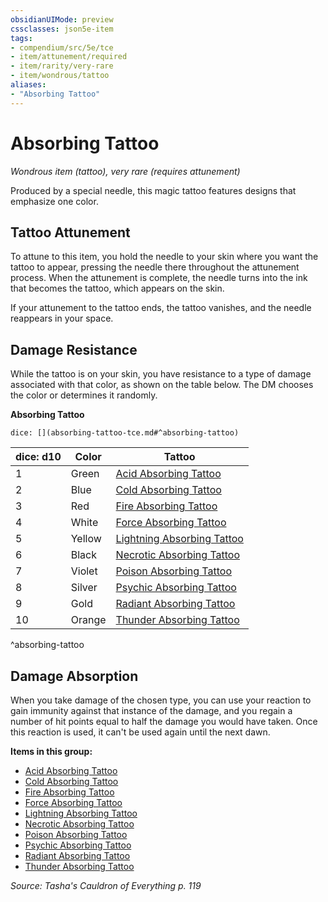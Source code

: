 ```yaml
---
obsidianUIMode: preview
cssclasses: json5e-item
tags:
- compendium/src/5e/tce
- item/attunement/required
- item/rarity/very-rare
- item/wondrous/tattoo
aliases: 
- "Absorbing Tattoo"
---
```

# Absorbing Tattoo
*Wondrous item (tattoo), very rare (requires attunement)*  


Produced by a special needle, this magic tattoo features designs that emphasize one color.

## Tattoo Attunement

To attune to this item, you hold the needle to your skin where you want the tattoo to appear, pressing the needle there throughout the attunement process. When the attunement is complete, the needle turns into the ink that becomes the tattoo, which appears on the skin.

If your attunement to the tattoo ends, the tattoo vanishes, and the needle reappears in your space.

## Damage Resistance

While the tattoo is on your skin, you have resistance to a type of damage associated with that color, as shown on the table below. The DM chooses the color or determines it randomly.

**Absorbing Tattoo**

`dice: [](absorbing-tattoo-tce.md#^absorbing-tattoo)`

| dice: d10 | Color | Tattoo |
|-----------|-------|--------|
| 1 | Green | [Acid Absorbing Tattoo](2-Mechanics/CLI/items/acid-absorbing-tattoo-tce.md) |
| 2 | Blue | [Cold Absorbing Tattoo](2-Mechanics/CLI/items/cold-absorbing-tattoo-tce.md) |
| 3 | Red | [Fire Absorbing Tattoo](2-Mechanics/CLI/items/fire-absorbing-tattoo-tce.md) |
| 4 | White | [Force Absorbing Tattoo](2-Mechanics/CLI/items/force-absorbing-tattoo-tce.md) |
| 5 | Yellow | [Lightning Absorbing Tattoo](2-Mechanics/CLI/items/lightning-absorbing-tattoo-tce.md) |
| 6 | Black | [Necrotic Absorbing Tattoo](2-Mechanics/CLI/items/necrotic-absorbing-tattoo-tce.md) |
| 7 | Violet | [Poison Absorbing Tattoo](2-Mechanics/CLI/items/poison-absorbing-tattoo-tce.md) |
| 8 | Silver | [Psychic Absorbing Tattoo](2-Mechanics/CLI/items/psychic-absorbing-tattoo-tce.md) |
| 9 | Gold | [Radiant Absorbing Tattoo](2-Mechanics/CLI/items/radiant-absorbing-tattoo-tce.md) |
| 10 | Orange | [Thunder Absorbing Tattoo](2-Mechanics/CLI/items/thunder-absorbing-tattoo-tce.md) |
^absorbing-tattoo

## Damage Absorption

When you take damage of the chosen type, you can use your reaction to gain immunity against that instance of the damage, and you regain a number of hit points equal to half the damage you would have taken. Once this reaction is used, it can't be used again until the next dawn.

**Items in this group:**

- [Acid Absorbing Tattoo](2-Mechanics/CLI/items/acid-absorbing-tattoo-tce.md)
- [Cold Absorbing Tattoo](2-Mechanics/CLI/items/cold-absorbing-tattoo-tce.md)
- [Fire Absorbing Tattoo](2-Mechanics/CLI/items/fire-absorbing-tattoo-tce.md)
- [Force Absorbing Tattoo](2-Mechanics/CLI/items/force-absorbing-tattoo-tce.md)
- [Lightning Absorbing Tattoo](2-Mechanics/CLI/items/lightning-absorbing-tattoo-tce.md)
- [Necrotic Absorbing Tattoo](2-Mechanics/CLI/items/necrotic-absorbing-tattoo-tce.md)
- [Poison Absorbing Tattoo](2-Mechanics/CLI/items/poison-absorbing-tattoo-tce.md)
- [Psychic Absorbing Tattoo](2-Mechanics/CLI/items/psychic-absorbing-tattoo-tce.md)
- [Radiant Absorbing Tattoo](2-Mechanics/CLI/items/radiant-absorbing-tattoo-tce.md)
- [Thunder Absorbing Tattoo](2-Mechanics/CLI/items/thunder-absorbing-tattoo-tce.md)

*Source: Tasha's Cauldron of Everything p. 119*